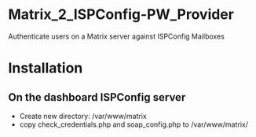 # Matrix_2_ISPConfig-PW_Provider
Authenticate users on a Matrix server against ISPConfig Mailboxes


# Installation
## On the dashboard ISPConfig server

- Create new directory: /var/www/matrix
- copy check_credentials.php and soap_config.php to /var/www/matrix/
